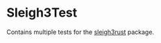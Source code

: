 # Sleigh3Test

Contains multiple tests for the [sleigh3rust](https://github.com/rbran/sleigh3rust) package.

